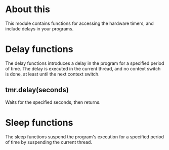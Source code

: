 # About this

This module contains functions for accessing the hardware timers, and include delays in your programs.

# Delay functions

The delay functions introduces a delay in the program for a specified  period of time. The delay is executed in the current thread, and no context switch is done, at least until the next context switch. 

## tmr.delay(seconds)

Waits for the specified seconds, then returns.



# Sleep functions

The sleep functions suspend the program's execution for a specified period of time by suspending the current thread.